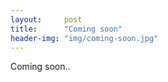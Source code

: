 ```yaml
---
layout:     post
title:      "Coming soon"
header-img: "img/coming-soon.jpg"
---
```

<p>Coming soon..</p>
